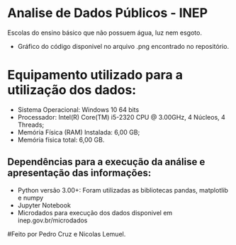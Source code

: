 # Analise de Dados Públicos - INEP
Escolas do ensino básico que não possuem água, luz nem esgoto.
- Gráfico do código disponivel no arquivo .png encontrado no repositório.

# Equipamento utilizado para a utilização dos dados:
- Sistema Operacional: Windows 10 64 bits
- Processador: Intel(R) Core(TM) i5-2320 CPU @ 3.00GHz, 4 Núcleos, 4 Threads;
- Memória Física (RAM) Instalada: 6,00 GB;
- Memória física total: 6,00 GB.

## Dependências para a execução da análise e apresentação das informações:
- Python versão 3.00+: Foram utilizadas as bibliotecas pandas, matplotlib e numpy
- Jupyter Notebook
- Microdados para execução dos dados disponivel em inep.gov.br/microdados



#Feito por Pedro Cruz e Nicolas Lemuel.
